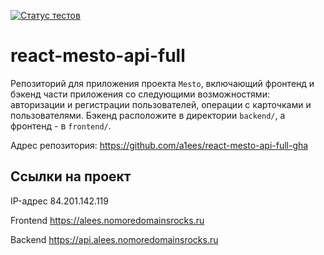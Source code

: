 [![Статус тестов](../../actions/workflows/tests.yml/badge.svg)](../../actions/workflows/tests.yml)

# react-mesto-api-full
Репозиторий для приложения проекта `Mesto`, включающий фронтенд и бэкенд части приложения со следующими возможностями: авторизации и регистрации пользователей, операции с карточками и пользователями. Бэкенд расположите в директории `backend/`, а фронтенд - в `frontend/`.

Адрес репозитория: https://github.com/a1ees/react-mesto-api-full-gha

## Ссылки на проект

IP-адрес 84.201.142.119

Frontend https://alees.nomoredomainsrocks.ru

Backend https://api.alees.nomoredomainsrocks.ru
